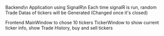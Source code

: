 Backend\n
Application using SignalR\n
Each time signalR is run, random Trade Datas of tickers will be Generated (Changed once it's closed)

Frontend
MainWindow to chose 10 tickers
TickerWindow to show current ticker info, show Trade History, buy and sell tickers
